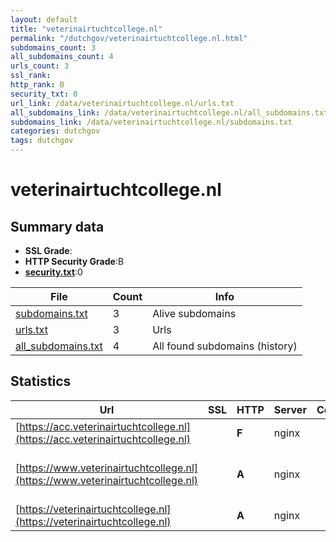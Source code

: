 ```yaml
---
layout: default
title: "veterinairtuchtcollege.nl"
permalink: "/dutchgov/veterinairtuchtcollege.nl.html"
subdomains_count: 3
all_subdomains_count: 4
urls_count: 3
ssl_rank: 
http_rank: B
security_txt: 0
url_link: /data/veterinairtuchtcollege.nl/urls.txt
all_subdomains_link: /data/veterinairtuchtcollege.nl/all_subdomains.txt
subdomains_link: /data/veterinairtuchtcollege.nl/subdomains.txt
categories: dutchgov
tags: dutchgov
---
```



# veterinairtuchtcollege.nl
## Summary data


 - **SSL Grade**:
 - **HTTP Security Grade**:B
 - **[security.txt](https://www.digitaleoverheid.nl/nieuws/standaard-security-txt-nu-verplicht-voor-overheid/)**:0


| File       | Count | Info |
|------------|-------|------|
|[subdomains.txt](/DutchGovScope/data/veterinairtuchtcollege.nl/subdomains.txt)|3|Alive subdomains|
|[urls.txt](/DutchGovScope/data/veterinairtuchtcollege.nl/urls.txt)|3|Urls|
|[all_subdomains.txt](/DutchGovScope/data/veterinairtuchtcollege.nl/all_subdomains.txt)|4|All found subdomains (history)|


## Statistics


| Url | SSL | HTTP | Server | Cookie | HSTS | CORS | CTO | CSP | XFO | XXP | RP |FP| Tech |Title |
|--------|-------|-------|------|------|------|------|------|------|------|------|------|------|------|------|
|[https://acc.veterinairtuchtcollege.nl](https://acc.veterinairtuchtcollege.nl)| | **F**|nginx| | | | | | | | :white_check_mark: | |Basic Nginx|401 Authorizatio...|
|[https://www.veterinairtuchtcollege.nl](https://www.veterinairtuchtcollege.nl)| | **A**|nginx| |:white_check_mark: | | |:warning: | :white_check_mark: | :white_check_mark: | :white_check_mark: | |Drupal HSTS Nginx PHP|Home | Veterinai...|
|[https://veterinairtuchtcollege.nl](https://veterinairtuchtcollege.nl)| | **A**|nginx| |:white_check_mark: | | |:warning: | :white_check_mark: | :white_check_mark: | :white_check_mark: | |HSTS Nginx|301 Moved Perman...|

